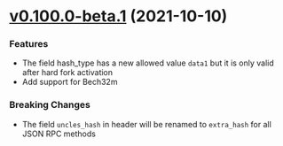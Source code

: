 # [v0.100.0-beta.1](https://github.com/nervosnetwork/ckb-sdk-java/compare/v0.43.3-beta.3...v0.100.0-beta.1) (2021-10-10)

### Features

* The field hash_type has a new allowed value `data1` but it is only valid after hard fork
  activation
* Add support for Bech32m

### Breaking Changes

* The field `uncles_hash` in header will be renamed to `extra_hash` for all JSON RPC methods
